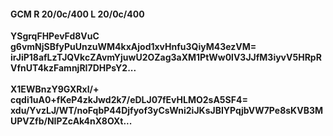 #### GCM R 20/0c/400 L 20/0c/400
**YSgrqFHPevFd8VuC**<br/>**g6vmNjSBfyPuUnzuWM4kxAjod1xvHnfu3QiyM43ezVM=**<br/>**irJiP18afLzTJQVkcZAvmYjuwU2OZag3aXM1PtWw0lV3JJfM3iyvV5HRpRVfnUT4kzFamnjRI7DHPsY2...**<br/><br/>
**X1EWBnzY9GXRxl/+**<br/>**cqdi1uA0+fKeP4zkJwd2k7/eDLJ07fEvHLMO2sA5SF4=**<br/>**xdu/YvzLJ/WT/noFqbP44Djfyof3yCsWni2iJKsJBIYPqjbVW7Pe8sKVB3MUPVZfb/NIPZcAk4nX8OXt...**
